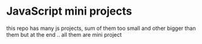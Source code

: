 # JavaScript mini projects

this repo has many js projects, sum of them too small and other bigger than them but at the end .. all them are mini project
